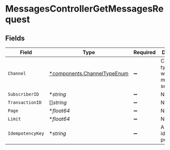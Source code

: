 # MessagesControllerGetMessagesRequest


## Fields

| Field                                                                     | Type                                                                      | Required                                                                  | Description                                                               |
| ------------------------------------------------------------------------- | ------------------------------------------------------------------------- | ------------------------------------------------------------------------- | ------------------------------------------------------------------------- |
| `Channel`                                                                 | [*components.ChannelTypeEnum](../../models/components/channeltypeenum.md) | :heavy_minus_sign:                                                        | Channel type through which the message is sent                            |
| `SubscriberID`                                                            | **string*                                                                 | :heavy_minus_sign:                                                        | N/A                                                                       |
| `TransactionID`                                                           | []*string*                                                                | :heavy_minus_sign:                                                        | N/A                                                                       |
| `Page`                                                                    | **float64*                                                                | :heavy_minus_sign:                                                        | N/A                                                                       |
| `Limit`                                                                   | **float64*                                                                | :heavy_minus_sign:                                                        | N/A                                                                       |
| `IdempotencyKey`                                                          | **string*                                                                 | :heavy_minus_sign:                                                        | A header for idempotency purposes                                         |